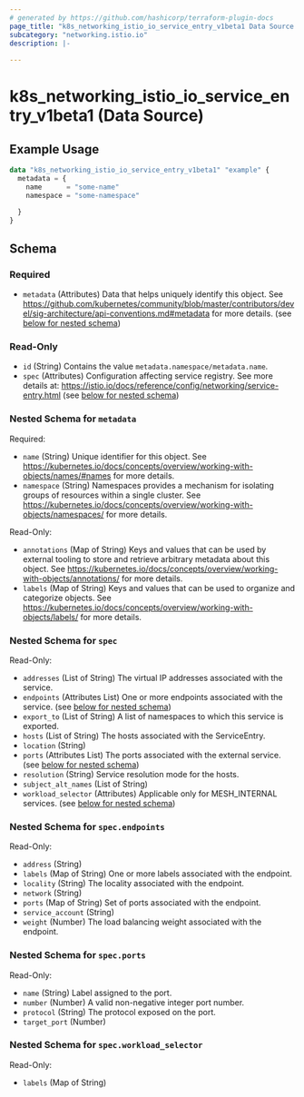 ```yaml
---
# generated by https://github.com/hashicorp/terraform-plugin-docs
page_title: "k8s_networking_istio_io_service_entry_v1beta1 Data Source - terraform-provider-k8s"
subcategory: "networking.istio.io"
description: |-
  
---
```


# k8s_networking_istio_io_service_entry_v1beta1 (Data Source)



## Example Usage

```terraform
data "k8s_networking_istio_io_service_entry_v1beta1" "example" {
  metadata = {
    name      = "some-name"
    namespace = "some-namespace"

  }
}
```

<!-- schema generated by tfplugindocs -->
## Schema

### Required

- `metadata` (Attributes) Data that helps uniquely identify this object. See https://github.com/kubernetes/community/blob/master/contributors/devel/sig-architecture/api-conventions.md#metadata for more details. (see [below for nested schema](#nestedatt--metadata))

### Read-Only

- `id` (String) Contains the value `metadata.namespace/metadata.name`.
- `spec` (Attributes) Configuration affecting service registry. See more details at: https://istio.io/docs/reference/config/networking/service-entry.html (see [below for nested schema](#nestedatt--spec))

<a id="nestedatt--metadata"></a>
### Nested Schema for `metadata`

Required:

- `name` (String) Unique identifier for this object. See https://kubernetes.io/docs/concepts/overview/working-with-objects/names/#names for more details.
- `namespace` (String) Namespaces provides a mechanism for isolating groups of resources within a single cluster. See https://kubernetes.io/docs/concepts/overview/working-with-objects/namespaces/ for more details.

Read-Only:

- `annotations` (Map of String) Keys and values that can be used by external tooling to store and retrieve arbitrary metadata about this object. See https://kubernetes.io/docs/concepts/overview/working-with-objects/annotations/ for more details.
- `labels` (Map of String) Keys and values that can be used to organize and categorize objects. See https://kubernetes.io/docs/concepts/overview/working-with-objects/labels/ for more details.


<a id="nestedatt--spec"></a>
### Nested Schema for `spec`

Read-Only:

- `addresses` (List of String) The virtual IP addresses associated with the service.
- `endpoints` (Attributes List) One or more endpoints associated with the service. (see [below for nested schema](#nestedatt--spec--endpoints))
- `export_to` (List of String) A list of namespaces to which this service is exported.
- `hosts` (List of String) The hosts associated with the ServiceEntry.
- `location` (String)
- `ports` (Attributes List) The ports associated with the external service. (see [below for nested schema](#nestedatt--spec--ports))
- `resolution` (String) Service resolution mode for the hosts.
- `subject_alt_names` (List of String)
- `workload_selector` (Attributes) Applicable only for MESH_INTERNAL services. (see [below for nested schema](#nestedatt--spec--workload_selector))

<a id="nestedatt--spec--endpoints"></a>
### Nested Schema for `spec.endpoints`

Read-Only:

- `address` (String)
- `labels` (Map of String) One or more labels associated with the endpoint.
- `locality` (String) The locality associated with the endpoint.
- `network` (String)
- `ports` (Map of String) Set of ports associated with the endpoint.
- `service_account` (String)
- `weight` (Number) The load balancing weight associated with the endpoint.


<a id="nestedatt--spec--ports"></a>
### Nested Schema for `spec.ports`

Read-Only:

- `name` (String) Label assigned to the port.
- `number` (Number) A valid non-negative integer port number.
- `protocol` (String) The protocol exposed on the port.
- `target_port` (Number)


<a id="nestedatt--spec--workload_selector"></a>
### Nested Schema for `spec.workload_selector`

Read-Only:

- `labels` (Map of String)
